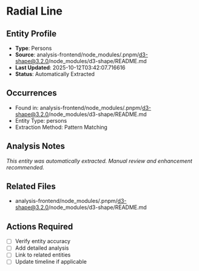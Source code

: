 # Radial Line

## Entity Profile
- **Type**: Persons
- **Source**: analysis-frontend/node_modules/.pnpm/d3-shape@3.2.0/node_modules/d3-shape/README.md
- **Last Updated**: 2025-10-12T03:42:07.716616
- **Status**: Automatically Extracted

## Occurrences
- Found in: analysis-frontend/node_modules/.pnpm/d3-shape@3.2.0/node_modules/d3-shape/README.md
- Entity Type: persons
- Extraction Method: Pattern Matching

## Analysis Notes
*This entity was automatically extracted. Manual review and enhancement recommended.*

## Related Files
- analysis-frontend/node_modules/.pnpm/d3-shape@3.2.0/node_modules/d3-shape/README.md

## Actions Required
- [ ] Verify entity accuracy
- [ ] Add detailed analysis
- [ ] Link to related entities
- [ ] Update timeline if applicable
